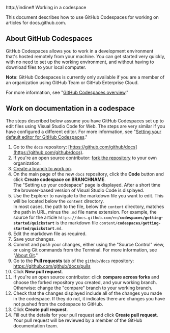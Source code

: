 http://indine# Working in a codespace

This document describes how to use GitHub Codespaces for working on articles for docs.github.com.

## About GitHub Codespaces 

GitHub Codespaces allows you to work in a development environment that's hosted remotely from your machine. You can get started very quickly, with no need to set up the working environment, and without having to download files to your local computer.

**Note**: GitHub Codespaces is currently only available if you are a member of an organization using GitHub Team or GitHub Enterprise Cloud. 

For more information, see "[GitHub Codespaces overview](https://docs.github.com/en/codespaces/overview)."

## Work on documentation in a codespace

The steps described below assume you have GitHub Codespaces set up to edit files using Visual Studio Code for Web. The steps are very similar if you have configured a different editor. For more information, see "[Setting your default editor for GitHub Codespaces](https://docs.github.com/en/codespaces/customizing-your-codespace/setting-your-default-editor-for-codespaces)."

1. Go to the `docs` repository: [https://github.com/github/docs](https://github.com/github/docs).
1. If you're an open source contributor: [fork the repository](https://docs.github.com/en/get-started/quickstart/fork-a-repo) to your own organization.
1. [Create a branch to work on](https://docs.github.com/en/pull-requests/collaborating-with-pull-requests/proposing-changes-to-your-work-with-pull-requests/creating-and-deleting-branches-within-your-repository).
1. On the main page of the new `docs` repository, click the **Code** button and click **Create codespace on BRANCHNAME**.<br>
   The "Setting up your codespace" page is displayed. After a short time the browser-based version of Visual Studio Code is displayed.
1. Use the Explorer to navigate to the markdown file you want to edit. This will be located below the `content` directory. <br>
   In most cases, the path to the file, below the `content` directory, matches the path in URL, minus the `.md` file name extension. For example, the source for the article <code>https<span></span>://docs.github.com/en/**codespaces/getting-started/quickstart**</code> is the markdown file <code>content/**codespaces/getting-started/quickstart**.md</code>.
1. Edit the markdown file as required.
1. Save your changes.
1. Commit and push your changes, either using the "Source Control" view, or using Git commands from the Terminal. For more information, see "[About Git](https://docs.github.com/en/get-started/using-git/about-git)."
1. Go to the **Pull requests** tab of the `github/docs` repository: https://github.com/github/docs/pulls
1. Click **New pull request**.
1. If you're an open source contributor: click **compare across forks** and choose the forked repository you created, and your working branch.<br>
   Otherwise: change the "compare" branch to your working branch.
1. Check that the changes displayed include all of the changes you made in the codespace. If they do not, it indicates there are changes you have not pushed from the codespace to GitHub.
1. Click **Create pull request**.
1. Fill out the details for your pull request and click **Create pull request**.<br>
   Your pull request will be reviewed by a member of the GitHub documentation team.
